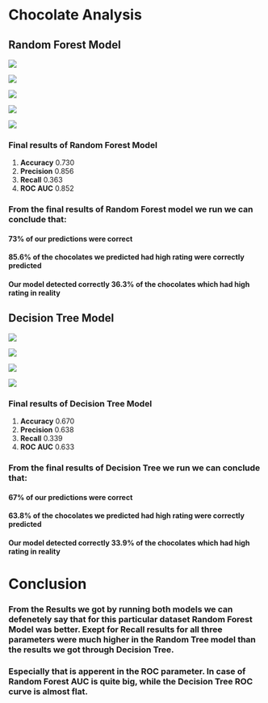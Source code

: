 # Chocolate Analysis


## Random Forest Model

![](Rplotchocolatemtry.jpeg)

![](Rplottrees.jpeg)

![](Rplotmin_n.jpeg)

![](Rplotheatmap.jpeg)

![](Rplotroc.jpeg)


### Final results of Random Forest Model

1. **Accuracy**          0.730
2. **Precision**         0.856
3. **Recall**            0.363
4. **ROC AUC**           0.852

### From the final results of Random Forest model we run we can conclude that:

#### 73% of our predictions were correct 
#### 85.6% of the chocolates we predicted had high rating were correctly predicted
#### Our model detected correctly 36.3% of the chocolates which had high rating in reality 


## Decision Tree Model

![](Rplotmin_n_dt_model.jpeg)

![](Rplotheatmap_dt.jpeg)

![](Rplotmosaic.jpeg)

![](Rplotroc_dt.jpeg)

### Final results of Decision Tree Model

1. **Accuracy**          0.670
2. **Precision**         0.638
3. **Recall**            0.339
4. **ROC AUC**           0.633

### From the final results of Decision Tree we run we can conclude that:

#### 67% of our predictions were correct 
#### 63.8% of the chocolates we predicted had high rating were correctly predicted
#### Our model detected correctly 33.9% of the chocolates which had high rating in reality 

# Conclusion

### From the Results we got by running both models we can defenetely say that for this particular dataset Random Forest Model was better. Exept for Recall results for all three parameters were much higher in the Random Tree model than the results we got through Decision Tree. 
### Especially that is apperent in the ROC parameter. In case of Random Forest AUC is quite big, while the Decision Tree ROC curve is almost flat.

